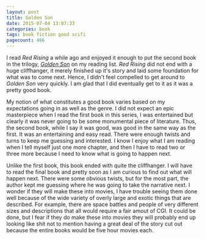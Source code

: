 ```yaml
--- 
layout: post
title: Golden Son
date: 2015-07-04 13:07:33
categories: book
tags: book fiction good scifi
pagecount: 466
---
```


I read *Red Rising* a while ago and enjoyed it enough
to put the second book in the trilogy, [*Golden Son*][golden-amazon]
on my reading list. *Red Rising* did not end with a huge
cliffhanger, it merely finished up it's story and laid
some foundation for what was to come next. Hence, I didn't
feel compelled to get around to *Golden Son* very quickly.
I am glad that I did eventually get to it as it was a pretty
good book.

My notion of what constitutes a good book varies based on
my expectations going in as well as the genre. I did not expect
an epic masterpiece when I read the first book in this series,
I was entertained but clearly it was never going to be some
monumental piece of literature. Thus, the second book, while
I say it was good, was good in the same way as the first. It
was an entertaining and easy read. There were enough twists and
turns to keep me guessing and interested. I know I enjoy
what I am reading when I tell myself just one more chapter, and
then I have to read two or three more because I need to know
what is going to happen next.

Unlike the first book, this book ended with quite the cliffhanger.
I will have to read the final book and pretty soon as I am curious
to find out what will happen next. There were some obvious twists,
but for the most part, the author kept me guessing where he was
going to take the narrative next. I wonder if they will make these
into movies, I have trouble seeing them done well because of the
wide variety of overly large and exotic things that are described.
For example, there are space battles and people of very different
sizes and descriptions that all would require a fair amout of CGI.
It could be done, but I fear if they do make these into movies they
will probably end up looking like shit not to mention having a great
deal of the story cut out because the entire books would be five hour
movies each.

[golden-amazon]:        http://amzn.com/B00I765ZEU

